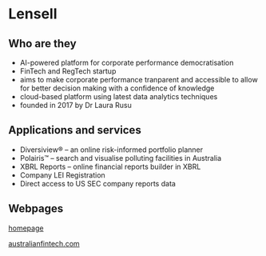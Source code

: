 # Lensell

## Who are they
*   AI-powered platform for corporate performance democratisation
*   FinTech and RegTech startup
*   aims to make corporate performance tranparent and accessible to allow for better decision making with a confidence of knowledge
*   cloud-based platform using latest data analytics techniques
*   founded in 2017 by Dr Laura Rusu

## Applications and services
*   Diversiview® – an online risk-informed portfolio planner
*   Polairis™ – search and visualise polluting facilities in Australia
*   XBRL Reports – online financial reports builder in XBRL
*   Company LEI Registration
*   Direct access to US SEC company reports data


## Webpages
[homepage](https://lensell.online)

[australianfintech.com](https://australianfintech.com.au/company/xbrl-advance/)
